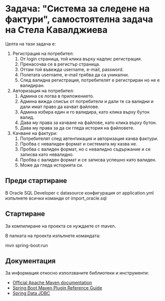 # Задача: "Система за следене на фактури", самостоятелна задача на Стела Кавалджиева
Целта на тази задача е:
1. Регистрация на потребител:
   1. От login страница, той клика върху надпис регистрация.
   2. Пренасочва се в регистър страница.
   3. Оттам той въвежда username, e-mail, password.
   4. Полетата username, e-mail трябва да са уникални.
   5. След валидна регистрация, потребителят е регистриран но не е валидиран.
2. Авторизация на потребител:
   1. Админа се логва в приложението.
   2. Админа вижда списък от потребители и дали те са валидни и дали имат право да качват файлове.
   3. Админа избира един и го валидира, като клика върху бутон валид.
   4. Дава му права за качване на файлове, като клика върху бутон.
   5. Дава му права за да си гледа история на файловете.
3. Качване на фактури:
   1. Потребителят след автентикация и авторизация качва фактури.
   2. Пробва с невалиден формат и системата му казва не.
   3. Пробва с валиден формат, но с невалидно съдържание и се записва като невалидно.
   4. Пробва с валиден формат и се записва успешно като валиден.
   5. Може да гледа историята си.

## Преди стартиране
В Oracle SQL Developer с datasource конфигурация от application.yml изпълнете всички команди от import_oracle.sql

## Стартиране
За компилиране на проекта се нуждаете от maven.

В папката на проекта изпълнете командата:

mvn spring-boot:run

## Документация
За информация относно използваните библиотеки и инструменти:

* [Official Apache Maven documentation](https://maven.apache.org/guides/index.html)
* [Spring Boot Maven Plugin Reference Guide](https://docs.spring.io/spring-boot/docs/2.2.6.RELEASE/maven-plugin/)
* [Spring Data JDBC](https://docs.spring.io/spring-data/jdbc/docs/current/reference/html/#reference)